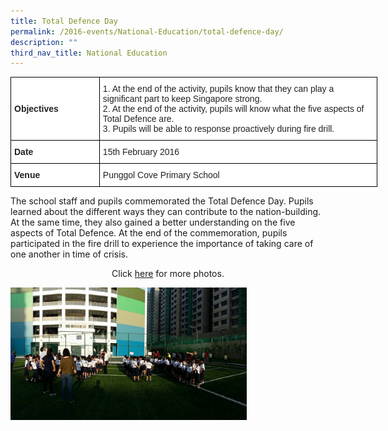 ```yaml
---
title: Total Defence Day
permalink: /2016-events/National-Education/total-defence-day/
description: ""
third_nav_title: National Education
---
```

<style type="text/css">
.tg  {border-collapse:collapse;border-spacing:0;margin:0px auto;}
.tg td{border-color:black;border-style:solid;border-width:1px;font-family:Arial, sans-serif;font-size:14px;
  overflow:hidden;padding:10px 5px;word-break:normal;}
.tg th{border-color:black;border-style:solid;border-width:1px;font-family:Arial, sans-serif;font-size:14px;
  font-weight:normal;overflow:hidden;padding:10px 5px;word-break:normal;}
.tg .tg-clhh{background-color:#FFF;color:#222;font-weight:bold;text-align:left;vertical-align:middle}
.tg .tg-tsok{background-color:#FFF;color:#222;text-align:left;vertical-align:top}
</style>
<table class="tg" style="undefined;table-layout: fixed; width: 587px">
<colgroup>
<col style="width: 142px">
<col style="width: 445px">
</colgroup>
<tbody>
  <tr>
    <td class="tg-clhh">Objectives</td>
    <td class="tg-tsok">1.      At the end of the activity, pupils know that they can play a significant part to keep Singapore strong.<br>2.      At the end of the activity, pupils will know what the five aspects of Total Defence are.<br>3.      Pupils will be able to response proactively during fire drill. </td>
  </tr>
  <tr>
    <td class="tg-clhh">Date</td>
    <td class="tg-tsok">15th February 2016</td>
  </tr>
  <tr>
    <td class="tg-clhh">Venue</td>
    <td class="tg-tsok">Punggol Cove Primary School  </td>
  </tr>
</tbody>
</table>

The school staff and pupils commemorated the Total Defence Day. Pupils learned about the different ways they can contribute to the nation-building. At the same time, they also gained a better understanding on the five aspects of Total Defence. At the end of the commemoration, pupils participated in the fire drill to experience the importance of taking care of one another in time of crisis.

  

<center>Click <a href="https://flic.kr/s/aHskCzmQsE">here</a> for more photos.</center>


<img src="/images/TDD07.jpeg" 
     style="width:75%">
